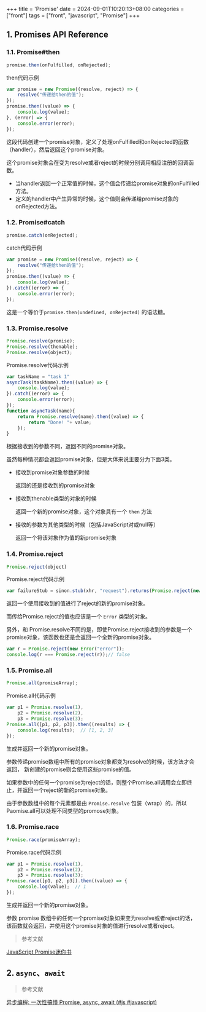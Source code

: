+++
title = 'Promise'
date = 2024-09-01T10:20:13+08:00
categories = ["front"]
tags = ["front", "javascript", "Promise"]
+++

## 1. Promises API Reference

### 1.1. Promise#then

```javascript
promise.then(onFulfilled, onRejected);
```

then代码示例

```javascript
var promise = new Promise((resolve, reject) => {
    resolve("传递给then的值");
});
promise.then((value) => {
    console.log(value);
}, (error) => {
    console.error(error);
});
```

这段代码创建一个promise对象，定义了处理onFulfilled和onRejected的函数（handler），然后返回这个promise对象。

这个promise对象会在变为resolve或者reject的时候分别调用相应注册的回调函数。

- 当handler返回一个正常值的时候，这个值会传递给promise对象的onFulfilled方法。
- 定义的handler中产生异常的时候，这个值则会传递给promise对象的onRejected方法。

### 1.2. Promise#catch

```javascript
promise.catch(onRejected);
```

catch代码示例

```javascript
var promise = new Promise((resolve, reject) => {
    resolve("传递给then的值");
});
promise.then((value) => {
    console.log(value);
}).catch((error) => {
    console.error(error);
});
```

这是一个等价于`promise.then(undefined, onRejected)` 的语法糖。

### 1.3. Promise.resolve

```javascript
Promise.resolve(promise);
Promise.resolve(thenable);
Promise.resolve(object);
```

Promise.resolve代码示例

```javascript
var taskName = "task 1"
asyncTask(taskName).then((value) => {
    console.log(value);
}).catch((error) => {
    console.error(error);
});
function asyncTask(name){
    return Promise.resolve(name).then((value) => {
        return "Done! "+ value;
    });
}
```

根据接收到的参数不同，返回不同的promise对象。

虽然每种情况都会返回promise对象，但是大体来说主要分为下面3类。

- 接收到promise对象参数的时候

  返回的还是接收到的promise对象

- 接收到thenable类型的对象的时候

  返回一个新的promise对象，这个对象具有一个 `then` 方法

- 接收的参数为其他类型的时候（包括JavaScript对或null等）

  返回一个将该对象作为值的新promise对象

### 1.4. Promise.reject

```javascript
Promise.reject(object)
```

Promise.reject代码示例

```javascript
var failureStub = sinon.stub(xhr, "request").returns(Promise.reject(new Error("bad!")));
```

返回一个使用接收到的值进行了reject的新的promise对象。

而传给Promise.reject的值也应该是一个 `Error` 类型的对象。

另外，和 Promise.resolve不同的是，即使Promise.reject接收到的参数是一个promise对象，该函数也还是会返回一个全新的promise对象。

```javascript
var r = Promise.reject(new Error("error"));
console.log(r === Promise.reject(r));// false
```

### 1.5. Promise.all

```javascript
Promise.all(promiseArray);
```

Promise.all代码示例

```javascript
var p1 = Promise.resolve(1),
    p2 = Promise.resolve(2),
    p3 = Promise.resolve(3);
Promise.all([p1, p2, p3]).then((results) => {
    console.log(results);  // [1, 2, 3]
});
```

生成并返回一个新的promise对象。

参数传递promise数组中所有的promise对象都变为resolve的时候，该方法才会返回， 新创建的promise则会使用这些promise的值。

如果参数中的任何一个promise为reject的话，则整个Promise.all调用会立即终止，并返回一个reject的新的promise对象。

由于参数数组中的每个元素都是由 `Promise.resolve` 包装（wrap）的，所以Paomise.all可以处理不同类型的promose对象。

### 1.6. Promise.race

```javascript
Promise.race(promiseArray);
```

Promise.race代码示例

```javascript
var p1 = Promise.resolve(1),
    p2 = Promise.resolve(2),
    p3 = Promise.resolve(3);
Promise.race([p1, p2, p3]).then((value) => {
    console.log(value);  // 1
});
```

生成并返回一个新的promise对象。

参数 promise 数组中的任何一个promise对象如果变为resolve或者reject的话， 该函数就会返回，并使用这个promise对象的值进行resolve或者reject。

> 参考文献

[JavaScript Promise迷你书](http://liubin.org/promises-book)



## 2. `async`、`await`

> 参考文献

[异步编程: 一次性搞懂 Promise, async, await (#js #javascript)](https://www.bilibili.com/video/BV1WP4y187Tu/?spm_id_from=333.337.search-card.all.click&vd_source=6f178e5bb1d1bb35491b6cee8bc840e8)